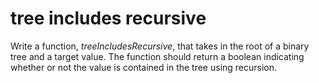 # tree includes recursive

Write a function, _treeIncludesRecursive_, that takes in the root of a binary tree and a target value. The function should return a boolean indicating whether or not the value is contained in the tree using recursion.